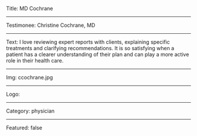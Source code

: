 Title: MD Cochrane

----

Testimonee: Christine Cochrane, MD

----

Text: I love reviewing expert reports with clients, explaining specific treatments and clarifying recommendations. It is so satisfying when a patient has a clearer understanding of their plan and can play a more active role in their health care.

----

Img: ccochrane.jpg

----

Logo:

----

Category: physician

----

Featured: false
